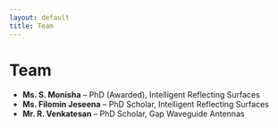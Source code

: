 ```yaml
---
layout: default
title: Team
---
```


# Team

- **Ms. S. Monisha** – PhD (Awarded), Intelligent Reflecting Surfaces  
- **Ms. Filomin Jeseena** – PhD Scholar, Intelligent Reflecting Surfaces  
- **Mr. R. Venkatesan** – PhD Scholar, Gap Waveguide Antennas  
